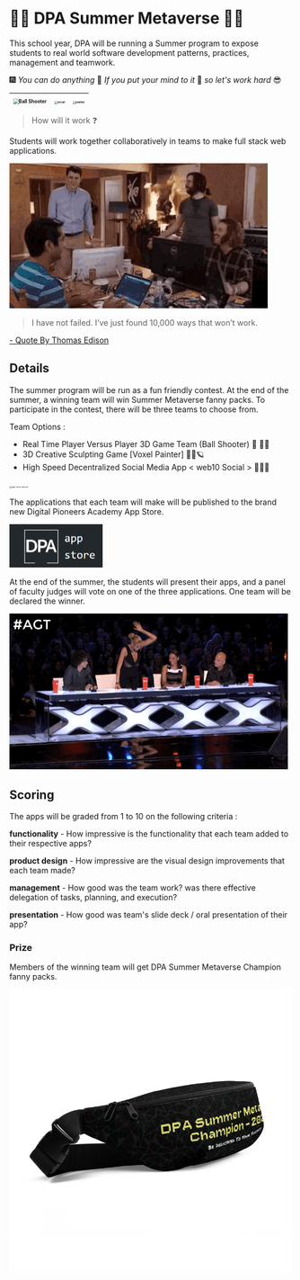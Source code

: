 # 🤖🌠 DPA Summer Metaverse 📀💯

This school year, DPA will be running a Summer program to expose students to real world software development patterns, practices, management and teamwork.

 🎆 *You can do anything* 💯 *If you put your mind to it* 📣 *so let's work hard*  😎

| <img src="gifs/ballshooter.gif" alt="Ball Shooter" style="zoom:60%;" /> | <img src="gifs/social.gif" alt="social" style="zoom: 33%;" /> | <img src="gifs/painter.gif" alt="painter" style="zoom:33%;" /> |
| ------------------------------------------------------------ | ------------------------------------------------------------ | ------------------------------------------------------------ |



> How will it work ❓

Students will work together collaboratively in teams to make full stack web applications.

<img src="gifs/teamwork.gif" alt="teamwork"  />

> I have not failed. I’ve just found 10,000 ways that won’t work.

[ - Quote By Thomas Edison ](https://blackmousedesign.com.au/2014/05/stop-procrastinating/i_have_not_failed_edison/)



















## Details

The summer program will be run as a fun friendly contest. At the end of the summer, a winning team will win Summer Metaverse fanny packs. To participate in the contest, there will be three teams to choose from.

Team Options : 

* Real Time Player Versus Player 3D Game Team (Ball Shooter) 🔫 🥎🤖
* 3D Creative Sculpting Game [Voxel Painter] 🎨🎁🪐
* High Speed Decentralized Social Media App < web10 Social > 🦜💭💬

<img src="gifs/app-store-peruse.gif" alt="app-store-peruse" style="zoom: 25%;" />

The applications that each team will make will be published to the brand new Digital Pioneers Academy App Store.

<img src="gifs/DPA-app-store.png" alt="DPA-app-store" style="zoom:50%;" />

At the end of the summer, the students will present their apps, and a panel of faculty judges will vote on one of the three applications. One team will be declared the winner.

![golden buzzer](gifs/goldenbuzzer.gif)









## Scoring



The apps will be graded from 1 to 10 on the following criteria :

**functionality** - How impressive is the functionality that each team added to their respective apps?

**product design** - How impressive are the visual design improvements that each team made?

**management** - How good was the team work? was there effective delegation of tasks, planning, and execution? 

**presentation** - How good was team's slide deck / oral presentation of their app?



### Prize

Members of the winning team will get DPA Summer Metaverse Champion fanny packs.

![model-fanny](gifs/model-fanny.jpg)